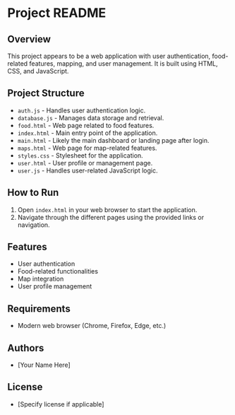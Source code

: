 # Project README

## Overview
This project appears to be a web application with user authentication, food-related features, mapping, and user management. It is built using HTML, CSS, and JavaScript.

## Project Structure

- `auth.js` - Handles user authentication logic.
- `database.js` - Manages data storage and retrieval.
- `food.html` - Web page related to food features.
- `index.html` - Main entry point of the application.
- `main.html` - Likely the main dashboard or landing page after login.
- `maps.html` - Web page for map-related features.
- `styles.css` - Stylesheet for the application.
- `user.html` - User profile or management page.
- `user.js` - Handles user-related JavaScript logic.

## How to Run
1. Open `index.html` in your web browser to start the application.
2. Navigate through the different pages using the provided links or navigation.

## Features
- User authentication
- Food-related functionalities
- Map integration
- User profile management

## Requirements
- Modern web browser (Chrome, Firefox, Edge, etc.)

## Authors
- [Your Name Here]

## License
- [Specify license if applicable]
